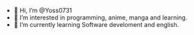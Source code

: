- 👋 Hi, I’m @Yoss0731
- 👀 I’m interested in programming, anime, manga and learning.
- 🌱 I’m currently learning Software develoment and english.

<!---
Yoss0731/Yoss0731 is a ✨ special ✨ repository because its `README.md` (this file) appears on your GitHub profile.
You can click the Preview link to take a look at your changes.
--->
